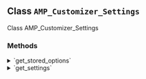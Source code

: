 ## Class `AMP_Customizer_Settings`

Class AMP_Customizer_Settings

### Methods
<details>
<summary>`get_stored_options`</summary>

```php
static private get_stored_options()
```

Gets the AMP Customizer settings directly from the option.


</details>
<details>
<summary>`get_settings`</summary>

```php
static public get_settings()
```

Gets the AMP Customizer settings.


</details>
